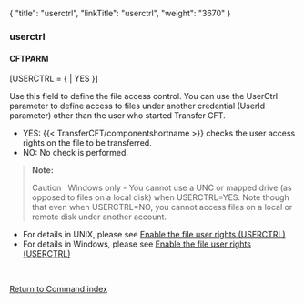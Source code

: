 {
    "title": "userctrl",
    "linkTitle": "userctrl",
    "weight": "3670"
}<span id="userctrl"></span>

### userctrl

#### CFTPARM

\[USERCTRL = {
| YES }\]

Use this field to define the file access control. You can use the UserCtrl parameter to define access to files under another credential (UserId parameter) other than the user who started Transfer CFT.

-   YES:
    {{< TransferCFT/componentshortname >}} checks the user access rights on the file to be transferred.
-   NO: No check is performed.

> **Note:**
>
> Caution  
> Windows only - You cannot use a UNC or mapped drive (as opposed to files on a local disk) when USERCTRL=YES. Note though that even when USERCTRL=NO, you cannot access files on a local or remote disk under another account.

-   For details in UNIX, please see <a href="#Manually" class="MCXref xref">Enable the file user rights (USERCTRL)</a>
-   For details in Windows, please see <a href="#Enable3" class="MCXref xref">Enable the file user rights (USERCTRL)</a>

 

[Return to Command index](../../)
